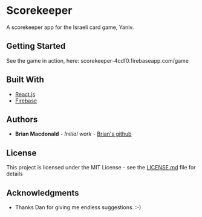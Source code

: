 # Scorekeeper

A scorekeeper app for the Israeli card game, Yaniv. 

## Getting Started

See the game in action, here: scorekeeper-4cdf0.firebaseapp.com/game

## Built With

* [React.js](https://reactjs.org/) 
* [Firebase](https://firebase.google.com) 

## Authors

* **Brian Macdonald** - *Initial work* - [Brian's github](https://github.com/brianlmacdonald)


## License

This project is licensed under the MIT License - see the [LICENSE.md](LICENSE.md) file for details

## Acknowledgments

* Thanks Dan for giving me endless suggestions. :-)
